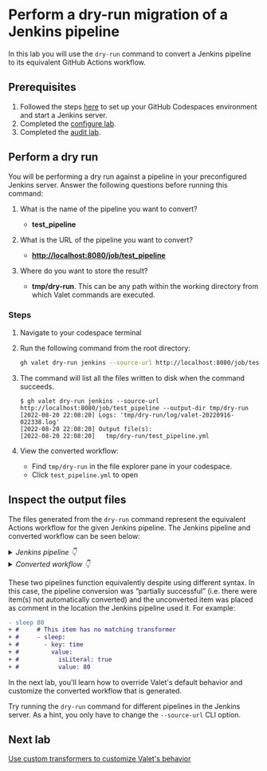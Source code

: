 # Perform a dry-run migration of a Jenkins pipeline

In this lab you will use the `dry-run` command to convert a Jenkins pipeline to its equivalent GitHub Actions workflow.

## Prerequisites

1. Followed the steps [here](./readme.md#configure-your-codespace) to set up your GitHub Codespaces environment and start a Jenkins server.
2. Completed the [configure lab](./1-configure.md#configuring-credentials).
3. Completed the [audit lab](./2-audit.md).

## Perform a dry run

You will be performing a dry run against a pipeline in your preconfigured Jenkins server. Answer the following questions before running this command:

1. What is the name of the pipeline you want to convert?
    - __test_pipeline__

2. What is the URL of the pipeline you want to convert?
    - __<http://localhost:8080/job/test_pipeline>__

3. Where do you want to store the result?
    - __tmp/dry-run__. This can be any path within the working directory from which Valet commands are executed.

### Steps

1. Navigate to your codespace terminal
2. Run the following command from the root directory:

    ```bash
    gh valet dry-run jenkins --source-url http://localhost:8080/job/test_pipeline --output-dir tmp/dry-run
    ```

3. The command will list all the files written to disk when the command succeeds.

    ```console
    $ gh valet dry-run jenkins --source-url http://localhost:8080/job/test_pipeline --output-dir tmp/dry-run
    [2022-08-20 22:08:20] Logs: 'tmp/dry-run/log/valet-20220916-022338.log'
    [2022-08-20 22:08:20] Output file(s):
    [2022-08-20 22:08:20]   tmp/dry-run/test_pipeline.yml
    ```

4. View the converted workflow:
    - Find `tmp/dry-run` in the file explorer pane in your codespace.
    - Click `test_pipeline.yml` to open

## Inspect the output files

The files generated from the `dry-run` command represent the equivalent Actions workflow for the given Jenkins pipeline. The Jenkins pipeline and converted workflow can be seen below:

<details>
  <summary><em>Jenkins pipeline 👇</em></summary>

```groovy
pipeline {
    agent {
        label 'TeamARunner'
    }

    environment {
        DISABLE_AUTH = 'true'
        DB_ENGINE    = 'sqlite'
    }

    stages {
        stage('build') {
            steps {
                echo "Database engine is ${DB_ENGINE}"
                sleep 80
                echo "DISABLE_AUTH is ${DISABLE_AUTH}"
            }
        }
        stage('test') {
            steps{
                junit '**/target/*.xml'
            }
        }
    }
}
```

</details>

<details>
  <summary><em>Converted workflow 👇</em></summary>

```yaml
name: test_pipeline
on:
  push:
    paths: "*"
  schedule:
  - cron: 0-29/10 * * * *
env:
  DISABLE_AUTH: 'true'
  DB_ENGINE: sqlite
jobs:
  build:
    runs-on:
      - self-hosted
      - TeamARunner
    steps:
    - name: checkout
      uses: actions/checkout@v2
    - name: echo message
      run: echo "Database engine is ${{ env.DB_ENGINE }}"
#     # This item has no matching transformer
#     - sleep:
#       - key: time
#         value:
#           isLiteral: true
#           value: 80
    - name: echo message
      run: echo "DISABLE_AUTH is ${{ env.DISABLE_AUTH }}"
  test:
    runs-on:
      - self-hosted
      - TeamARunner
    needs: build
    steps:
    - name: checkout
      uses: actions/checkout@v2
    - name: Publish test results
      uses: EnricoMi/publish-unit-test-result-action@v1.7
      if: always()
      with:
        files: "**/target/*.xml"
```

</details>

These two pipelines function equivalently despite using different syntax. In this case, the pipeline conversion was “partially successful” (i.e. there were item(s) not automatically converted) and the unconverted item was placed as comment in the location the Jenkins pipeline used it. For example:

```diff
- sleep 80
+ #     # This item has no matching transformer
+ #     - sleep:
+ #       - key: time
+ #         value:
+ #           isLiteral: true
+ #           value: 80
```

In the next lab, you'll learn how to override Valet's default behavior and customize the converted workflow that is generated.

Try running the `dry-run` command for different pipelines in the Jenkins server. As a hint, you only have to change the `--source-url` CLI option.

## Next lab

[Use custom transformers to customize Valet's behavior](5-custom-transformers.md)
